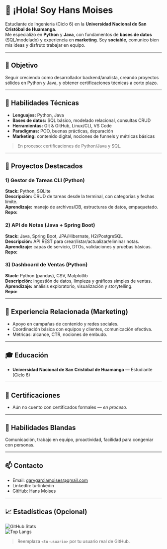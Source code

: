 # 👋 ¡Hola! Soy Hans Moises

Estudiante de Ingeniería (Ciclo 6) en la **Universidad Nacional de San Cristóbal de Huamanga**.  
Me especializo en **Python** y **Java**, con fundamentos de **bases de datos** (SQL/modelado) y experiencia en **marketing**. Soy **sociable**, comunico bien mis ideas y disfruto trabajar en equipo.

---

## 🎯 Objetivo
Seguir creciendo como desarrollador backend/analista, creando proyectos sólidos en Python y Java, y obtener certificaciones técnicas a corto plazo.

---

## 🧰 Habilidades Técnicas

- **Lenguajes:** Python, Java  
- **Bases de datos:** SQL básico, modelado relacional, consultas CRUD  
- **Herramientas:** Git & GitHub, Linux/CLI, VS Code  
- **Paradigmas:** POO, buenas prácticas, depuración  
- **Marketing:** contenido digital, nociones de funnels y métricas básicas

> En proceso: certificaciones de Python/Java y SQL.

---

## 🚀 Proyectos Destacados

### 1) Gestor de Tareas CLI (Python)
**Stack:** Python, SQLite  
**Descripción:** CRUD de tareas desde la terminal, con categorías y fechas límite.  
**Aprendizaje:** manejo de archivos/DB, estructuras de datos, empaquetado.  
**Repo:** <enlace-al-repositorio>

### 2) API de Notas (Java + Spring Boot)
**Stack:** Java, Spring Boot, JPA/Hibernate, H2/PostgreSQL  
**Descripción:** API REST para crear/listar/actualizar/eliminar notas.  
**Aprendizaje:** capas de servicio, DTOs, validaciones y pruebas básicas.  
**Repo:** <enlace-al-repositorio>

### 3) Dashboard de Ventas (Python)
**Stack:** Python (pandas), CSV, Matplotlib  
**Descripción:** ingestión de datos, limpieza y gráficos simples de ventas.  
**Aprendizaje:** análisis exploratorio, visualización y storytelling.  
**Repo:** <enlace-al-repositorio>

---

## 💼 Experiencia Relacionada (Marketing)
- Apoyo en campañas de contenido y redes sociales.  
- Coordinación básica con equipos y clientes, comunicación efectiva.  
- Métricas: alcance, CTR, nociones de embudo.

---

## 🎓 Educación
- **Universidad Nacional de San Cristóbal de Huamanga** — Estudiante (Ciclo 6)

---

## 📜 Certificaciones
- Aún no cuento con certificados formales — *en proceso*.

---

## 🤝 Habilidades Blandas
Comunicación, trabajo en equipo, proactividad, facilidad para congeniar con personas.

---

## 📫 Contacto
- Email: garygarciamoises@gmail.com  
- LinkedIn: tu-linkedin
- GitHub: Hans Moises

---

## 📈 Estadísticas (Opcional)

![GitHub Stats](https://github-readme-stats.vercel.app/api?username=<tu-usuario>&show_icons=true)  
![Top Langs](https://github-readme-stats.vercel.app/api/top-langs/?username=<tu-usuario>&layout=compact)

> Reemplaza `<tu-usuario>` por tu usuario real de GitHub.
